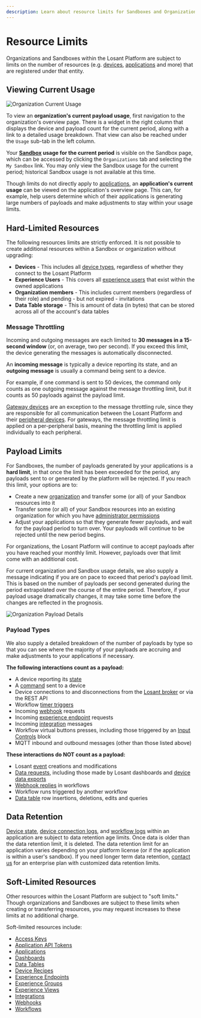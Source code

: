 ```yaml
---
description: Learn about resource limits for Sandboxes and Organizations.
---
```


# Resource Limits

Organizations and Sandboxes within the Losant Platform are subject to limits on the number of resources (e.g. [devices](/devices/overview/), [applications](/applications/overview/) and more) that are registered under that entity.

## Viewing Current Usage

![Organization Current Usage](/images/organizations/organization-current-usage.png "Organization Current Usage")

To view an **organization's current payload usage**, first navigation to the organization's overview page. There is a widget in the right column that displays the device and payload count for the current period, along with a link to a detailed usage breakdown. That view can also be reached under the `Usage` sub-tab in the left column.

Your **[Sandbox](/user-accounts/sandbox/) usage for the current period** is visible on the Sandbox page, which can be accessed by clicking the `Organizations` tab and selecting the `My Sandbox` link. You may only view the Sandbox usage for the current period; historical Sandbox usage is not available at this time.

Though limits do not directly apply to [applications](/applications/overview/), an **application's current usage** can be viewed on the application's overview page. This can, for example, help users determine which of their applications is generating large numbers of payloads and make adjustments to stay within your usage limits.

## Hard-Limited Resources

The following resources limits are strictly enforced. It is not possible to create additional resources within a Sandbox or organization without upgrading:

* **Devices** - This includes all [device types](/devices/overview/#device-type), regardless of whether they connect to the Losant Platform
* **Experience Users** - This covers all [experience users](/experiences/users/) that exist within the owned applications
* **Organization members** - This includes current members (regardless of their role) and pending - but not expired - invitations
* **Data Table storage** - This is amount of data (in bytes) that can be stored across all of the account's data tables

### Message Throttling

Incoming and outgoing messages are each limited to **30 messages in a 15-second window** (or, on average, two per second). If you exceed this limit, the device generating the messages is automatically disconnected.

An **incoming message** is typically a device reporting its state, and an **outgoing message** is usually a command being sent to a device.

For example, if one command is sent to 50 devices, the command only counts as one outgoing message against the message throttling limit, but it counts as 50 payloads against the payload limit.

[Gateway devices](/devices/gateways-peripherals/#gateways) are an exception to the message throttling rule, since they are responsible for all communication between the Losant Platform and their [peripheral devices](/devices/gateways-peripherals/#peripherals). For gateways, the message throttling limit is applied on a per-peripheral basis, meaning the throttling limit is applied individually to each peripheral.

## Payload Limits

For Sandboxes, the number of payloads generated by your applications is a **hard limit**, in that once the limit has been exceeded for the period, any payloads sent to or generated by the platform will be rejected. If you reach this limit, your options are to:

* Create a new [organization](/organizations/overview/) and transfer some (or all) of your Sandbox resources into it
* Transfer some (or all) of your Sandbox resources into an existing organization for which you have [administrator permissions](/organizations/members/)
* Adjust your applications so that they generate fewer payloads, and wait for the payload period to turn over. Your payloads will continue to be rejected until the new period begins.

For organizations, the Losant Platform will continue to accept payloads after you have reached your monthly limit. However, payloads over that limit come with an additional cost.

For current organization and Sandbox usage details, we also supply a message indicating if you are on pace to exceed that period's payload limit. This is based on the number of payloads per second generated during the period extrapolated over the course of the entire period. Therefore, if your payload usage dramatically changes, it may take some time before the changes are reflected in the prognosis.

![Organization Payload Details](/images/organizations/organization-payload-details.png "Organization Payload Details")

### Payload Types

We also supply a detailed breakdown of the number of payloads by type so that you can see where the majority of your payloads are accruing and make adjustments to your applications if necessary.

**The following interactions count as a payload:**

* A device reporting its [state](/devices/state/)
* A [command](/devices/commands/) sent to a device
* Device connections to and disconnections from the [Losant broker](/mqtt/overview/#the-losant-message-broker) or via the REST API
* Workflow [timer triggers](/workflows/triggers/timer/)
* Incoming [webhook](/applications/webhooks/) requests
* Incoming [experience endpoint](/experiences/endpoints/) requests
* Incoming [integration](/applications/integrations/) messages
* Workflow virtual buttons presses, including those triggered by an [Input Controls](/dashboards/input-controls/) block
* MQTT inbound and outbound messages (other than those listed above)

**These interactions do NOT count as a payload:**

* Losant [event](/applications/events/) creations and modifications
* [Data requests](/rest-api/data/), including those made by Losant dashboards and [device data exports](/devices/overview/)
* [Webhook replies](/workflows/outputs/webhook-reply/) in workflows
* Workflow runs triggered by another workflow
* [Data table](/data-tables/overview/) row insertions, deletions, edits and queries

## Data Retention

[Device state](/devices/state/), [device connection logs](/devices/overview/#connection-status), and [workflow logs](/rest-api/flow/#get-log-entries) within an application are subject to data retention age limits. Once data is older than the data retention limit, it is deleted. The data retention limit for an application varies depending on your platform license (or if the application is within a user's sandbox). If you need longer term data retention, [contact us](https://www.losant.com/contact-us) for an enterprise plan with customized data retention limits.

## Soft-Limited Resources

Other resources within the Losant Platform are subject to "soft limits." Though organizations and Sandboxes are subject to these limits when creating or transferring resources, you may request increases to these limits at no additional charge.

Soft-limited resources include:

* [Access Keys](/applications/access-keys/)
* [Application API Tokens](/applications/application-tokens/)
* [Applications](/applications/overview/)
* [Dashboards](/dashboards/overview/)
* [Data Tables](/data-tables/overview/)
* [Device Recipes](/devices/device-recipes/)
* [Experience Endpoints](/experiences/endpoints/)
* [Experience Groups](/experiences/groups/)
* [Experience Views](/experiences/views/)
* [Integrations](/applications/integrations/)
* [Webhooks](/applications/webhooks/)
* [Workflows](/workflows/overview/)
